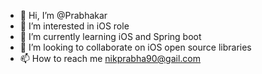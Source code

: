 - 👋 Hi, I’m @Prabhakar
- 👀 I’m interested in iOS role
- 🌱 I’m currently learning iOS and Spring boot
- 💞️ I’m looking to collaborate on iOS open source libraries
- 📫 How to reach me nikprabha90@gail.com

<!---
Prabhakar-iOS/Prabhakar-iOS is a ✨ special ✨ repository because its `README.md` (this file) appears on your GitHub profile.
You can click the Preview link to take a look at your changes.
--->
